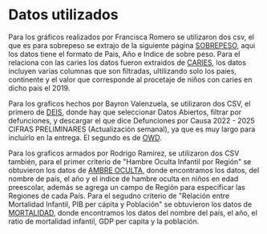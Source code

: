 # Datos utilizados

Para los gráficos realizados por Francisca Romero se utilizaron dos csv, el que es para sobrepeso se extrajo de la siguiente página [SOBREPESO](https://ourworldindata.org/grapher/children-who-are-overweight-sdgs?time=2002), aqui los datos tiene el formato de Pais, Año e Indice de sobre peso. Para el relaciona con las caries los datos fueron extraidos de [CARIES](https://www.who.int/data/gho/data/indicators/indicator-details/GHO/prevalence-of-untreated-caries-of-deciduous-teeth-in-children-1-9-years), los datos incluyen varias columnas que son filtradas, ultilizando solo los paies, continente y el valor que corresponde al procetaje de niños con caries en dicho pais el 2019. 


Para los graficos hechos por Bayron Valenzuela, se utilizaron dos CSV, el primero de [DEIS](https://deis.minsal.cl/#datosabiertos), donde hay que seleccionar Datos Abiertos, filtrar por defunciones, y descargar el que dice Defunciones por Causa 2022 - 2025 CIFRAS PRELIMINARES (Actualización semanal), ya que es muy largo para incluirlo en la entrega. El segundo es de [OWD](https://ourworldindata.org/grapher/out-of-school-children-of-primary-school-age-by-world-region?tab=table).

Para los graficos armados por Rodrigo Ramírez, se utilizaron dos CSV también, para el primer criterio de "Hambre Oculta Infantil por Región" se obtuvieron los datos de [AMBRE OCULTA](https://ourworldindata.org/grapher/global-hidden-hunger-index-in-pre-school-children), donde encontramos los datos, del nombre de país, el año y el índice de hambre oculta en niños en edad preescolar, además se agrega un campo de Región para especificar las Regiones de cada País. Para el segudno criterio de "Relación entre Mortalidad Infantil, PIB per cápita y Población" se obtuvieron los datos de [MORTALIDAD](https://ourworldindata.org/grapher/child-mortality-gdp-per-capita), donde encontramos los datos del nombre del país, el año, el ratio de mortalidad infantil, GDP per capita y la población.